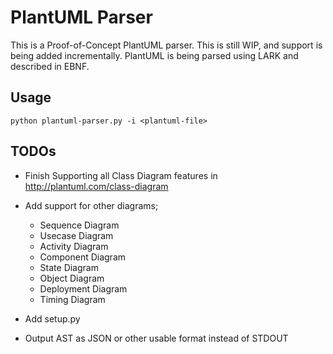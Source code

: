 # PlantUML Parser

This is a Proof-of-Concept PlantUML parser. This is still WIP, and support is
being added incrementally. PlantUML is being parsed using LARK and described in
EBNF.

## Usage

```
python plantuml-parser.py -i <plantuml-file>
```

## TODOs

* Finish Supporting all Class Diagram features in
  http://plantuml.com/class-diagram
* Add support for other diagrams;

  * Sequence Diagram
  * Usecase Diagram
  * Activity Diagram
  * Component Diagram
  * State Diagram
  * Object Diagram
  * Deployment Diagram
  * Timing Diagram

* Add setup.py
* Output AST as JSON or other usable format instead of STDOUT
